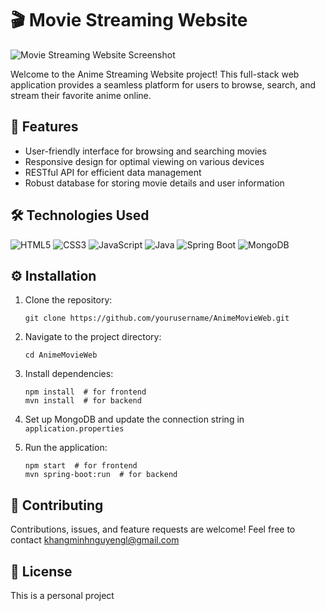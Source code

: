 # 🎬 Movie Streaming Website

![Movie Streaming Website Screenshot](/frontend/img/MovieWebLook.png)

Welcome to the Anime Streaming Website project! This full-stack web application provides a seamless platform for users to browse, search, and stream their favorite anime online.

## 🚀 Features

- User-friendly interface for browsing and searching movies
- Responsive design for optimal viewing on various devices
- RESTful API for efficient data management
- Robust database for storing movie details and user information

## 🛠️ Technologies Used

![HTML5](https://img.shields.io/badge/-HTML5-E34F26?style=flat-square&logo=html5&logoColor=white)
![CSS3](https://img.shields.io/badge/-CSS3-1572B6?style=flat-square&logo=css3)
![JavaScript](https://img.shields.io/badge/-JavaScript-F7DF1E?style=flat-square&logo=javascript&logoColor=black)
![Java](https://img.shields.io/badge/-Java-007396?style=flat-square&logo=java)
![Spring Boot](https://img.shields.io/badge/-Spring%20Boot-6DB33F?style=flat-square&logo=spring&logoColor=white)
![MongoDB](https://img.shields.io/badge/-MongoDB-47A248?style=flat-square&logo=mongodb&logoColor=white)

## ⚙️ Installation

1. Clone the repository:
   ```
   git clone https://github.com/yourusername/AnimeMovieWeb.git
   ```

2. Navigate to the project directory:
   ```
   cd AnimeMovieWeb
   ```

3. Install dependencies:
   ```
   npm install  # for frontend
   mvn install  # for backend
   ```

4. Set up MongoDB and update the connection string in `application.properties`

5. Run the application:
   ```
   npm start  # for frontend
   mvn spring-boot:run  # for backend
   ```

## 🤝 Contributing

Contributions, issues, and feature requests are welcome! Feel free to contact khangminhnguyengl@gmail.com

## 📝 License

This is a personal project
